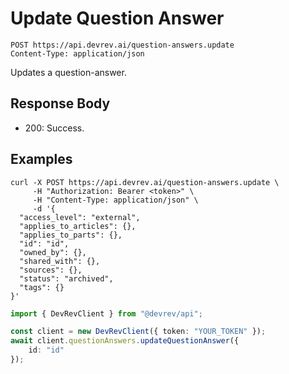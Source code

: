 # Update Question Answer

```http
POST https://api.devrev.ai/question-answers.update
Content-Type: application/json
```

Updates a question-answer.



## Response Body

- 200: Success.

## Examples

```shell
curl -X POST https://api.devrev.ai/question-answers.update \
     -H "Authorization: Bearer <token>" \
     -H "Content-Type: application/json" \
     -d '{
  "access_level": "external",
  "applies_to_articles": {},
  "applies_to_parts": {},
  "id": "id",
  "owned_by": {},
  "shared_with": {},
  "sources": {},
  "status": "archived",
  "tags": {}
}'
```

```typescript
import { DevRevClient } from "@devrev/api";

const client = new DevRevClient({ token: "YOUR_TOKEN" });
await client.questionAnswers.updateQuestionAnswer({
    id: "id"
});

```
